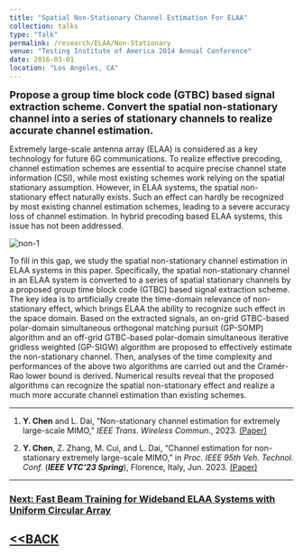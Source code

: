 ```yaml
---
title: "Spatial Non-Stationary Channel Estimation For ELAA"
collection: talks
type: "Talk"
permalink: /research/ELAA/Non-Stationary
venue: "Testing Institute of America 2014 Annual Conference"
date: 2016-03-01
location: "Los Angeles, CA"
---
```


<font size = 4><b>Propose a group time block code (GTBC) based signal extraction scheme. Convert the spatial non-stationary channel into a series of stationary channels to realize accurate channel estimation.</b></font>

<p></p>

Extremely large-scale antenna array (ELAA) is considered as a key technology for future 6G communications. To realize effective precoding, channel estimation schemes are essential to acquire precise channel state information (CSI), while most existing schemes work relying on the spatial stationary assumption. However, in ELAA systems, the spatial non-stationary effect naturally exists. Such an effect can hardly be recognized by most existing channel estimation schemes, leading to a severe accuracy loss of channel estimation. In hybrid precoding based ELAA systems, this issue has not been addressed.

![non-1](https://hericenes.github.io/yuhaochen.github.io/images/Non-1.png)

To fill in this gap, we study the spatial non-stationary channel estimation in ELAA systems in this paper. Specifically, the spatial non-stationary channel in an ELAA system is converted to a series of spatial stationary channels by a proposed group time block code (GTBC) based signal extraction scheme. The key idea is to artificially create the time-domain relevance of non-stationary effect, which brings ELAA the ability to recognize such effect in the space domain. Based on the extracted signals, an on-grid GTBC-based polar-domain simultaneous orthogonal matching pursuit (GP-SOMP) algorithm and an off-grid GTBC-based polar-domain simultaneous iterative gridless weighted (GP-SIGW) algorithm are proposed to effectively estimate the non-stationary channel. Then, analyses of the time complexity and performances of the above two algorithms are carried out and the Cramér-Rao lower bound is derived. Numerical results reveal that the proposed algorithms can recognize the spatial non-stationary effect and realize a much more accurate channel estimation than existing schemes.

----

1. **Y. Chen** and L. Dai, “Non-stationary channel estimation for extremely large-scale MIMO,” *IEEE Trans. Wireless Commun.*, 2023. [(Paper)](https://hericenes.github.io/yuhaochen.github.io/files/TWC.pdf)

2. **Y. Chen**, Z. Zhang, M. Cui, and L. Dai, “Channel estimation for non-stationary extremely large-scale MIMO,” in *Proc. IEEE 95th Veh. Technol. Conf.* (<b><i>IEEE VTC’23 Spring</i></b>), Florence, Italy, Jun. 2023. [(Paper)](https://hericenes.github.io/yuhaochen.github.io/files/VTC.pdf)

----

### [Next: Fast Beam Training for Wideband ELAA Systems with Uniform Circular Array](https://hericenes.github.io/yuhaochen.github.io/research/ELAA/UCA)

## [<<BACK](https://hericenes.github.io/yuhaochen.github.io/research/ELAA)